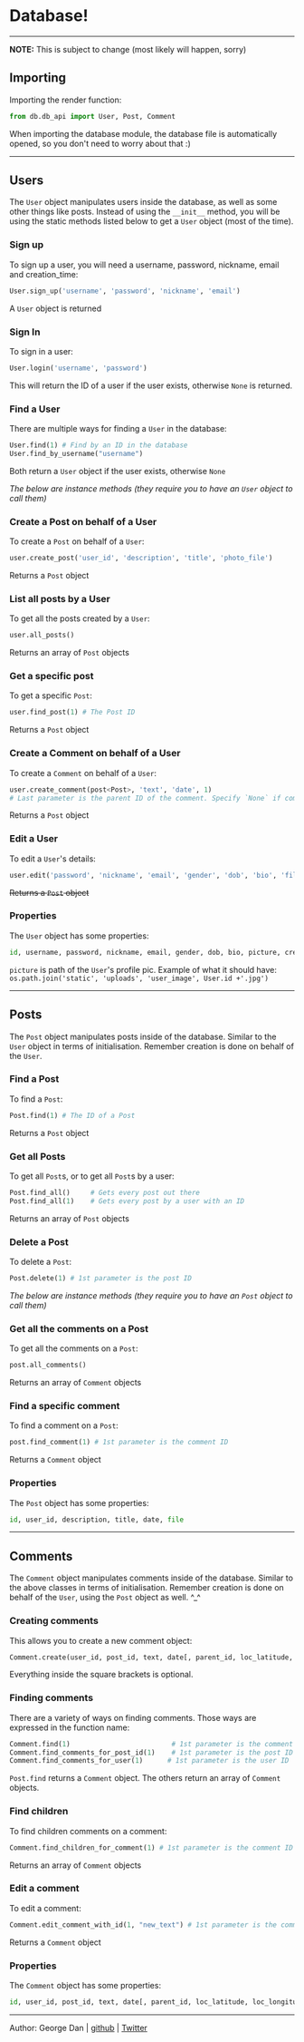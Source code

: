 # Database!
---
**NOTE:** This is subject to change (most likely will happen, sorry)
## Importing
Importing the render function:
```python
from db.db_api import User, Post, Comment
```
When importing the database module, the database file is automatically opened, so you don't need to worry about that :)

---
## Users

The `User` object manipulates users inside the database, as well as some other things like posts. Instead of using the ```__init__``` method, you will be using the static methods listed below to get a `User` object (most of the time).

### Sign up
To sign up a user, you will need a username, password, nickname, email and creation_time:
```python
User.sign_up('username', 'password', 'nickname', 'email')
```
A `User` object is returned
### Sign In
To sign in a user:
```python
User.login('username', 'password')
```
This will return the ID of a user if the user exists, otherwise `None` is returned.

### Find a User
There are multiple ways for finding a `User` in the database:
```python
User.find(1) # Find by an ID in the database
User.find_by_username("username")
```
Both return a `User` object if the user exists, otherwise `None`

*The below are instance methods (they require you to have an `User` object to call them)*
### Create a Post on behalf of a User
To create a `Post` on behalf of a `User`:
```python
user.create_post('user_id', 'description', 'title', 'photo_file')
```
Returns a `Post` object

### List all posts by a User
To get all the posts created by a `User`:
```python
user.all_posts()
```
Returns an array of `Post` objects

### Get a specific post
To get a specific `Post`:
```python
user.find_post(1) # The Post ID
```
Returns a `Post` object

### Create a Comment on behalf of a User
To create a `Comment` on behalf of a `User`:
```python
user.create_comment(post<Post>, 'text', 'date', 1)
# Last parameter is the parent ID of the comment. Specify `None` if comment has no parent
```
Returns a `Post` object

### Edit a User
To edit a `User`'s details:
```python
user.edit('password', 'nickname', 'email', 'gender', 'dob', 'bio', 'filename.jpg')
```
~~Returns a `Post` object~~

### Properties
The `User` object has some properties:
```python
id, username, password, nickname, email, gender, dob, bio, picture, creation_date
```
`picture` is path of the `User`'s profile pic. Example of what it should have: `os.path.join('static', 'uploads', 'user_image', User.id +'.jpg')`

---

## Posts
The `Post` object manipulates posts inside of the database. Similar to the `User` object in terms of initialisation. Remember creation is done on behalf of the `User`.

### Find a Post
To find a `Post`:
```python
Post.find(1) # The ID of a Post
```
Returns a `Post` object

### Get all Posts
To get all `Post`s, or to get all `Post`s by a user:
```python
Post.find_all() 	# Gets every post out there
Post.find_all(1) 	# Gets every post by a user with an ID
```
Returns an array of `Post` objects


### Delete a Post
To delete a `Post`:
```python
Post.delete(1) # 1st parameter is the post ID
```

*The below are instance methods (they require you to have an `Post` object to call them)*
### Get all the comments on a Post
To get all the comments on a `Post`:
```python
post.all_comments()
```
Returns an array of `Comment` objects

### Find a specific comment
To find a comment on a `Post`:
```python
post.find_comment(1) # 1st parameter is the comment ID
```
Returns a `Comment` object

### Properties
The `Post` object has some properties:
```python
id, user_id, description, title, date, file
```

---
## Comments
The `Comment` object manipulates comments inside of the database. Similar to the above classes in terms of initialisation. Remember creation is done on behalf of the `User`, using the `Post` object as well. ^\_^

### Creating comments
This allows you to create a new comment object:
```python
Comment.create(user_id, post_id, text, date[, parent_id, loc_latitude, loc_longitude, score])
```
Everything inside the square brackets is optional.

### Finding comments
There are a variety of ways on finding comments. Those ways are expressed in the function name:
```python
Comment.find(1) 					    # 1st parameter is the comment ID
Comment.find_comments_for_post_id(1)	# 1st parameter is the post ID
Comment.find_comments_for_user(1)	   # 1st parameter is the user ID
```
`Post.find` returns a `Comment` object. The others return an array of `Comment` objects.

### Find children
To find children comments on a comment:
```python
Comment.find_children_for_comment(1) # 1st parameter is the comment ID
```
Returns an array of `Comment` objects

### Edit a comment
To edit a comment:
```python
Comment.edit_comment_with_id(1, "new_text") # 1st parameter is the comment ID
```
Returns a `Comment` object

### Properties
The `Comment` object has some properties:
```python
id, user_id, post_id, text, date[, parent_id, loc_latitude, loc_longitude, score]
```

---
Author: George Dan | [github](https://github.com/ninjaprawn) | [Twitter](https://twitter.com/theninjaprawn)
